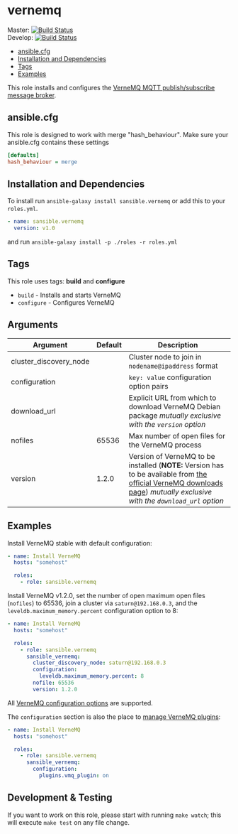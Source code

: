# vernemq

Master: [![Build Status](https://travis-ci.org/sansible/vernemq.svg?branch=master)](https://travis-ci.org/sansible/vernemq)  
Develop: [![Build Status](https://travis-ci.org/sansible/vernemq.svg?branch=develop)](https://travis-ci.org/sansible/vernemq)

* [ansible.cfg](#ansible-cfg)
* [Installation and Dependencies](#installation-and-dependencies)
* [Tags](#tags)
* [Examples](#examples)

This role installs and configures the [VerneMQ MQTT publish/subscribe message broker](https://vernemq.com/).


## ansible.cfg

This role is designed to work with merge "hash_behaviour". Make sure your
ansible.cfg contains these settings

```INI
[defaults]
hash_behaviour = merge
```


## Installation and Dependencies

To install run `ansible-galaxy install sansible.vernemq` or add this to your
`roles.yml`.

```YAML
- name: sansible.vernemq
  version: v1.0
```

and run `ansible-galaxy install -p ./roles -r roles.yml`


## Tags

This role uses tags: **build** and **configure**

* `build` - Installs and starts VerneMQ
* `configure` - Configures VerneMQ


## Arguments

Argument | Default | Description
----------|---------|------------
cluster_discovery_node | | Cluster node to join in `nodename@ipaddress` format
configuration | | `key: value` configuration option pairs
download_url | | Explicit URL from which to download VerneMQ Debian package _mutually exclusive with the `version` option_
nofiles | 65536 | Max number of open files for the VerneMQ process
version | 1.2.0 | Version of VerneMQ to be installed (**NOTE:** Version has to be available from [the official VerneMQ downloads page](https://vernemq.com/downloads/index.html)) _mutually exclusive with the `download_url` option_




## Examples

Install VerneMQ stable with default configuration:

```YAML
- name: Install VerneMQ
  hosts: "somehost"

  roles:
    - role: sansible.vernemq
```

Install VerneMQ v1.2.0, set the number of open maximum open files (`nofiles`) to 65536, join a cluster via 
`saturn@192.168.0.3`, and the `leveldb.maximum_memory.percent` configuration option to 8:

```YAML
- name: Install VerneMQ
  hosts: "somehost"

  roles:
    - role: sansible.vernemq
      sansible_vernemq:
        cluster_discovery_node: saturn@192.168.0.3
        configuration:
          leveldb.maximum_memory.percent: 8
        nofile: 65536
        version: 1.2.0

```

All [VerneMQ configuration options](https://vernemq.com/docs/configuration/) are supported.

The `configuration` section is also the place to
[manage VerneMQ plugins](https://vernemq.com/docs/configuration/plugins.html):

```YAML
- name: Install VerneMQ
  hosts: "somehost"

  roles:
    - role: sansible.vernemq
      sansible_vernemq:
        configuration:
          plugins.vmq_plugin: on
```  


## Development & Testing

If you want to work on this role, please start with running `make watch`; this will execute `make test` on any file
change.
